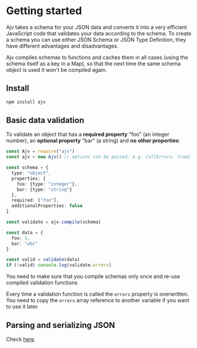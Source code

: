 # Getting started

Ajv takes a schema for your JSON data and converts it into a very efficient JavaScript code that validates your data according to the schema. To create a schema you can use either JSON Schema or JSON Type Definition, they have different advantages and disadvantages.

Ajv compiles schemas to functions and caches them in all cases (using the schema itself as a key in a Map), so that the next time the same schema object is used it won't be compiled again.

## Install

```sh
npm install ajv
```

## Basic data validation

To validate an object that has a **required property** "foo" (an integer number), an **optional property** "bar" (a string) and **no other properties**:

```ts
const Ajv = require("ajv")
const ajv = new Ajv() // options can be passed, e.g. {allErrors: true}

const schema = {
  type: "object",
  properties: {
    foo: {type: "integer"},
    bar: {type: "string"}
  },
  required: ["foo"],
  additionalProperties: false
}

const validate = ajv.compile(schema)

const data = {
  foo: 1,
  bar: "abc"
}

const valid = validate(data)
if (!valid) console.log(validate.errors)
```

You need to make sure that you compile schemas only once and re-use compiled validation functions

Every time a validation function is called the `errors` property is overwritten. You need to copy the `errors` array reference to another variable if you want to use it later.


## Parsing and serializing JSON

Check [here](https://ajv.js.org/guide/getting-started.html#parsing-and-serializing-json).